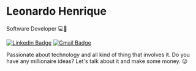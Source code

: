 
# Leonardo Henrique 
Software Developer :computer::beer:

[![Linkedin Badge](https://img.shields.io/badge/-Leonardo%20Henrique-9a32ac?style=flat-square&logo=Linkedin&logoColor=white&link=https://www.linkedin.com/in/leonardo-henrique-445525170/)](https://www.linkedin.com/in/leonardo-henrique-445525170/)
[![Gmail Badge](https://img.shields.io/badge/-heenriqueleo@gmail.com-9a32ac?style=flat-square&logo=Gmail&logoColor=white&link=mailto:heenriqueleo@gmail.com)](mailto:heenriqueleo@gmail.com)

Passionate about technology and all kind of thing that involves it. Do you have any millionaire ideas? Let's talk about it and make some money. :stuck_out_tongue:
